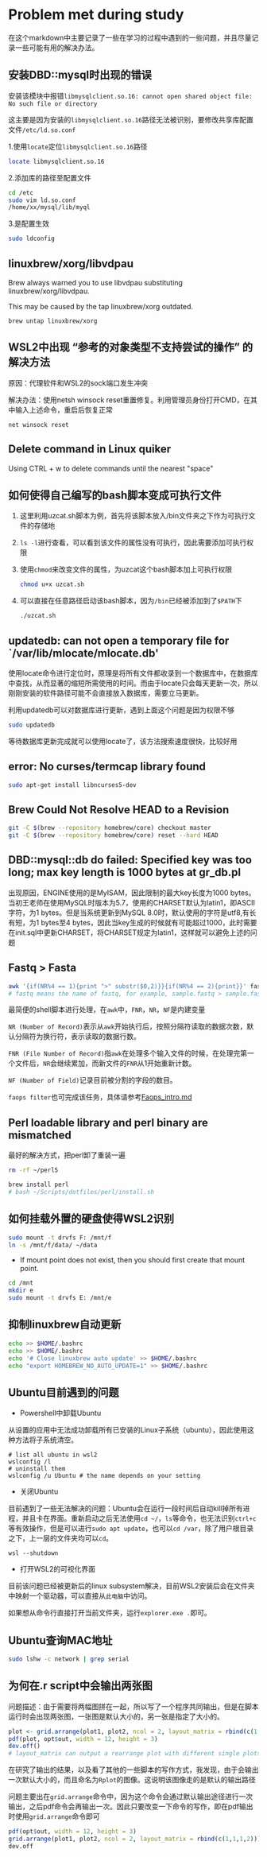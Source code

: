 # Problem met during study

在这个markdown中主要记录了一些在学习的过程中遇到的一些问题，并且尽量记录一些可能有用的解决办法。

## 安装DBD::mysql时出现的错误

安装该模块中报错`libmysqlclient.so.16: cannot open shared object file: No such file or directory`

这主要是因为安装的`libmysqlclient.so.16`路径无法被识别，要修改共享库配置文件`/etc/ld.so.conf`

1.使用`locate`定位`libmysqlclient.so.16`路径

```bash
locate libmysqlclient.so.16
```

2.添加库的路径至配置文件

```bash
cd /etc
sudo vim ld.so.conf
/home/xx/mysql/lib/myql
```

3.是配置生效

````bash
sudo ldconfig
````

## linuxbrew/xorg/libvdpau

Brew always warned you to use libvdpau substituting linuxbrew/xorg/libvdpau.

This may be caused by the tap linuxbrew/xorg outdated.

`brew untap linuxbrew/xorg`

## WSL2中出现 “参考的对象类型不支持尝试的操作” 的解决方法

原因：代理软件和WSL2的sock端口发生冲突

解决办法：使用netsh winsock reset重置修复。利用管理员身份打开CMD，在其中输入上述命令，重启后恢复正常

`net winsock reset`

## Delete command in Linux quiker

Using CTRL + w to delete commands until the nearest "space"

## 如何使得自己编写的bash脚本变成可执行文件

1. 这里利用uzcat.sh脚本为例，首先将该脚本放入/bin文件夹之下作为可执行文件的存储地

2. `ls -l`进行查看，可以看到该文件的属性没有可执行，因此需要添加可执行权限

3. 使用`chmod`来改变文件的属性，为uzcat这个bash脚本加上可执行权限

   ```bash
   chmod u+x uzcat.sh
   ```

4. 可以直接在任意路径启动该bash脚本，因为`/bin`已经被添加到了`$PATH`下

   ```bash
   ./uzcat.sh
   ```

## updatedb: can not open a temporary file for `/var/lib/mlocate/mlocate.db'

使用locate命令进行定位时，原理是将所有文件都收录到一个数据库中，在数据库中查找，从而显著的缩短所需使用的时间。而由于locate只会每天更新一次，所以刚刚安装的软件路径可能不会直接放入数据库，需要立马更新。

利用updatedb可以对数据库进行更新，遇到上面这个问题是因为权限不够

```bash
sudo updatedb
```

等待数据库更新完成就可以使用locate了，该方法搜索速度很快，比较好用

## error: No curses/termcap library found

```bash
sudo apt-get install libncurses5-dev
```

## Brew Could Not Resolve HEAD to a Revision

```bash
git -C $(brew --repository homebrew/core) checkout master
git -C $(brew --repository homebrew/core) reset --hard HEAD
```

## DBD::mysql::db do failed: Specified key was too long; max key length is 1000 bytes at gr_db.pl

出现原因，ENGINE使用的是MyISAM，因此限制的最大key长度为1000 bytes。当初王老师在使用MySQL时版本为5.7，使用的CHARSET默认为latin1，即ASCII字符，为1 bytes。但是当系统更新到MySQL 8.0时，默认使用的字符是utf8,有长有短，为1 bytes至4 bytes，因此当key生成的时候就有可能超过1000，此时需要在init.sql中更新CHARSET，将CHARSET规定为latin1，这样就可以避免上述的问题

## Fastq > Fasta

```bash
awk '{if(NR%4 == 1){print ">" substr($0,2)}}{if(NR%4 == 2){print}}' fastq > fasta
# fastq means the name of fastq, for example, sample.fastq > sample.fasta
```

最简便的shell脚本进行处理，在`awk`中，`FNR`，`NR`，`NF`是内建变量

`NR (Number of Record)`表示从`awk`开始执行后，按照分隔符读取的数据次数，默认分隔符为换行符，表示读取的数据行数。

`FNR (File Number of Record)`指`awk`在处理多个输入文件的时候，在处理完第一个文件后，`NR`会继续累加，而新文件的`FNR`从1开始重新计数。

`NF (Number of Field)`记录目前被分割的字段的数目。

`faops filter`也可完成该任务，具体请参考[Faops_intro.md](Tool_usage/Faops_intro.md)

## Perl loadable library and perl binary are mismatched

最好的解决方式，把perl卸了重装一遍

```bash
rm -rf ~/perl5

brew install perl
# bash ~/Scripts/dotfiles/perl/install.sh
```

## 如何挂载外置的硬盘使得WSL2识别

```bash
sudo mount -t drvfs F: /mnt/f
ln -s /mnt/f/data/ ~/data
```

- If mount point does not exist, then you should first create that mount point.

```bash
cd /mnt
mkdir e
sudo mount -t drvfs E: /mnt/e
```

## 抑制linuxbrew自动更新

```bash
echo >> $HOME/.bashrc
echo >> $HOME/.bashrc
echo '# Close linuxbrew auto update' >> $HOME/.bashrc
echo "export HOMEBREW_NO_AUTO_UPDATE=1" >> $HOME/.bashrc
```

## Ubuntu目前遇到的问题

- Powershell中卸载Ubuntu

从设置的应用中无法成功卸载所有已安装的Linux子系统（ubuntu），因此使用这种方法将子系统清空。

```shell
# list all ubuntu in wsl2
wslconfig /l
# uninstall them
wslconfig /u Ubuntu # the name depends on your setting
```

- 关闭Ubuntu

目前遇到了一些无法解决的问题：Ubuntu会在运行一段时间后自动kill掉所有进程，并且卡在界面。重新启动之后无法使用`cd ~/`，`ls`等命令，也无法识别`ctrl+c`等有效操作，但是可以进行`sudo apt update`，也可以`cd /var`，除了用户根目录之下，上一层的文件夹均可以`cd`。

```shell
wsl --shutdown
```

- 打开WSL2的可视化界面

目前该问题已经被更新后的linux subsystem解决，目前WSL2安装后会在文件夹中映射一个驱动器，可以直接从`此电脑`中访问。

如果想从命令行直接打开当前文件夹，运行`explorer.exe .`即可。

## Ubuntu查询MAC地址

```bash
sudo lshw -c network | grep serial
```

## 为何在.r script中会输出两张图

问题描述：由于需要将两幅图拼在一起，所以写了一个程序共同输出，但是在脚本运行时会出现两张图，一张图是默认大小的，另一张是指定了大小的。

```R
plot <- grid.arrange(plot1, plot2, ncol = 2, layout_matrix = rbind(c(1,1,1,2)))
pdf(plot, opt$out, width = 12, height = 3)
dev.off()
# layout_matrix can output a rearrange plot with different single plots
```

在研究了输出的结果，以及看了其他的一些脚本的写作方式，我发现，由于会输出一次默认大小的，而且命名为`Rplot`的图像。这说明该图像走的是默认的输出路径

问题主要出在`grid.arrange`命令中，因为这个命令会通过默认输出途径进行一次输出，之后pdf命令会再输出一次。因此只要改变一下命令的写作，即在pdf输出时使用`grid.arrange`命令即可

```R
pdf(opt$out, width = 12, height = 3)
grid.arrange(plot1, plot2, ncol = 2, layout_matrix = rbind(c(1,1,1,2)))
dev.off
```
